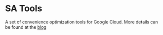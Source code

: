# SA Tools

A set of convenience optimization tools for Google Cloud.
More details can be found at the [blog](https://opensource.googleblog.com/2023/12/open-sourcing-tools-for-google-cloud-performance-and-resource-optimization.html)
